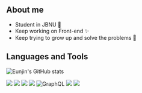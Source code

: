 <!--
**Eunjnnn/Eunjnnn** is a ✨ _special_ ✨ repository because its `README.md` (this file) appears on your GitHub profile.

Here are some ideas to get you started:

- 🔭 I’m currently working on ...
- 🌱 I’m currently learning ...
- 👯 I’m looking to collaborate on ...
- 🤔 I’m looking for help with ...
- 💬 Ask me about ...
- 📫 How to reach me: ...
- 😄 Pronouns: ...
- ⚡ Fun fact: ...
-->

## About me
- Student in JBNU 📝
- Keep working on Front-end ✨
- Keep trying to grow up and solve the problems 👀

## Languages and Tools
![Eunjin's GitHub stats](https://github-readme-stats.vercel.app/api?username=Eunjnnn&hide=stars,issues&show_icons=true&theme=dracula)

<img src="https://img.shields.io/badge/HTML5-E34F26?style=flat-square&logo=HTML5&logoColor=white"/> <img src="https://img.shields.io/badge/CSS3-1572B6?style=flat-square&logo=CSS3&3logoColor=white"/> <img src="https://img.shields.io/badge/JavaScript-F7DF1E?style=flat-square&logo=JavaScript&logoColor=white"/> <img src="https://img.shields.io/badge/React-61DAFB?style=flat-square&logo=React&logoColor=white"/>
![GraphQL](https://img.shields.io/badge/-GraphQL-E10098?style=flat-square&logo=graphql&logoColor=white)
<img src="https://img.shields.io/badge/Python-3776AB?style=flat-square&logo=Python&logoColor=white"/> <img src="https://img.shields.io/badge/Amazon_AWS-232F3E?style=flat-square&logo=Amazon AWS&logoColor=white"/>  


<!-- ## Today's Visitors
[![Hits](https://hits.seeyoufarm.com/api/count/incr/badge.svg?url=https%3A%2F%2Fgithub.com%2FEunjnnn&count_bg=%23CDA197&title_bg=%23BE392D&icon=&icon_color=%23E7E7E7&title=hits&edge_flat=false)](https://hits.seeyoufarm.com) -->

